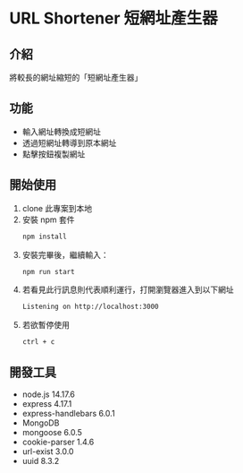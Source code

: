 # URL Shortener 短網址產生器

## 介紹

將較長的網址縮短的「短網址產生器」

## 功能

- 輸入網址轉換成短網址
- 透過短網址轉導到原本網址
- 點擊按鈕複製網址

## 開始使用

1. clone 此專案到本地
2. 安裝 npm 套件
   ```bash
   npm install
   ```
3. 安裝完畢後，繼續輸入：
   ```bash
   npm run start
   ```
5. 若看見此行訊息則代表順利運行，打開瀏覽器進入到以下網址
   ```bash
   Listening on http://localhost:3000
   ```
6. 若欲暫停使用
   ```bash
   ctrl + c
   ```

## 開發工具

- node.js 14.17.6
- express 4.17.1
- express-handlebars 6.0.1
- MongoDB
- mongoose 6.0.5
- cookie-parser 1.4.6
- url-exist 3.0.0
- uuid 8.3.2